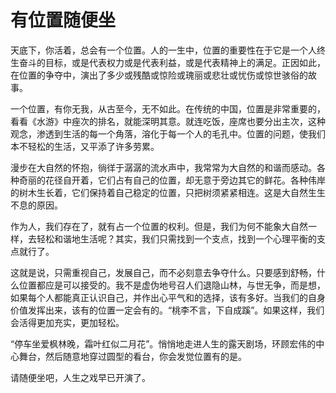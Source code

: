 # 有位置随便坐

天底下，你活着，总会有一个位置。人的一生中，位置的重要性在于它是一个人终生奋斗的目标，或是代表权力或是代表利益，或是代表精神上的满足。正因如此，在位置的争夺中，演出了多少或残酷或惊险或瑰丽或悲壮或忧伤或惊世骇俗的故事。 

一个位置，有你无我，从古至今，无不如此。在传统的中国，位置是非常重要的，看看《水游》中痤次的排名，就能深明其意。就连吃饭，座席也要分出主次，这种观念，渗透到生活的每一个角落，溶化于每一个人的毛孔中。位置的问题，使我们本不轻松的生活，又平添了许多劳累。 

漫步在大自然的怀抱，徜徉于潺潺的流水声中，我常常为大自然的和谐而感动。各种奇丽的花径自开着，它们占有自己的位置，却无意于旁边其它的鲜花。各种伟岸的树木生长着，它们保持着自己稳定的位置，只把树须紧紧相连。这是大自然生生不息的原因。 

作为人，我们存在了，就有占一个位置的权利。但是，我们为何不能象大自然一样，去轻松和谐地生活呢？其实，我们只需找到一个支点，找到一个心理平衡的支点就行了。 

这就是说，只需重视自己，发展自己，而不必刻意去争夺什么。只要感到舒畅，什么位置都应是可以接受的。我不是虚伪地号召人们退隐山林，与世无争，而是想，如果每个人都能真正认识自己，并作出心平气和的选择，该有多好。当我们的自身价值发挥出来，该有的位置一定会有的。“桃李不言，下自成蹊”。如果这样，我们会活得更加充实，更加轻松。 

“停车坐爱枫林晚，霜叶红似二月花”。悄悄地走进人生的露天剧场，环顾宏伟的中心舞台，然后随意地穿过圆型的看台，你会发觉位置有的是。 

请随便坐吧，人生之戏早已开演了。
 